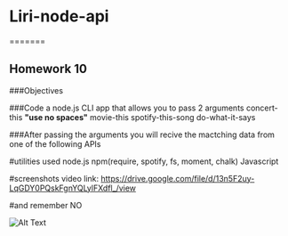 # Liri-node-api



=======
## Homework 10 

###Objectives

###Code a node.js CLI app that allows you to pass 2 arguments
  concert-this <artistname> **"use no spaces"**
  movie-this
  spotify-this-song
  do-what-it-says

###After passing the arguments you will recive the mactching data from one of the following APIs

#utilities used
  node.js
  npm(require, spotify, fs, moment, chalk)
  Javascript
  
#screenshots
video link: https://drive.google.com/file/d/13n5F2uy-LqGDY0PQskFgnYQLylFXdfl_/view

  #and remember NO

![Alt Text](https://media.giphy.com/media/3osxY9kuM2NGUfvThe/giphy.gif)

